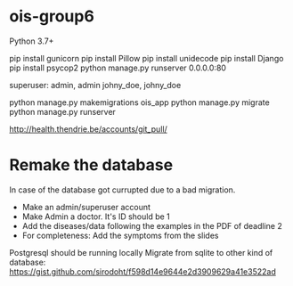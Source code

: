 # ois-group6

Python 3.7+

pip install gunicorn
pip install Pillow
pip install unidecode
pip install Django
pip install psycop2
python manage.py runserver 0.0.0.0:80

superuser: admin, admin
johny_doe, johny_doe

python manage.py makemigrations ois_app
python manage.py migrate
python manage.py runserver

http://health.thendrie.be/accounts/git_pull/


Remake the database
===================
In case of the database got currupted due to a bad migration.
- Make an admin/superuser account
- Make Admin a doctor. It's ID should be 1
- Add the diseases/data following the examples in the PDF of deadline 2
- For completeness: Add the symptoms from the slides

Postgresql should be running locally
Migrate from sqlite to other kind of database: https://gist.github.com/sirodoht/f598d14e9644e2d3909629a41e3522ad
